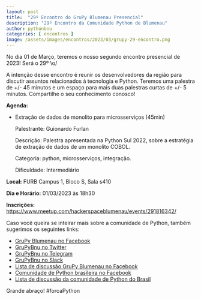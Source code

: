 ```yaml
---
layout: post
title:  "29º Encontro do GruPy Blumenau Presencial"
description: "29º Encontro da Comunidade Python de Blumenau"
author: pythonbnu
categories: [ encontros ]
image: /assets/images/encontros/2023/03/grupy-29-encontro.png
---
```


No dia 01 de Março, teremos o nosso segundo encontro presencial de 2023! Será o 29º \o/

A intenção desse encontro é reunir os desenvolvedores da região para discutir assuntos relacionados à tecnologia e Python. Teremos uma palestra de +/- 45 minutos e um espaço para mais duas palestras curtas de +/- 5 minutos. Compartilhe o seu conhecimento conosco!

**Agenda:**

- Extração de dados de monolito para microsserviços (45min)

    Palestrante: Guionardo Furlan

    Descrição: Palestra apresentada na Python Sul 2022, sobre a estratégia de extração de dados de um monolito COBOL.

    Categoria: python, microsserviços, integração.

    Dificuldade: Intermediário

**Local:** FURB Campus 1, Bloco S, Sala s410

**Dia e Horário:** 01/03/2023 às 18h30

**Inscrições:** https://www.meetup.com/hackerspaceblumenau/events/291816342/

Caso você queira se inteirar mais sobre a comunidade de Python, também sugerimos os seguintes links:

<ul>
    <li><a href="https://www.facebook.com/pythonbnu/">GruPy Blumenau no Facebook</a></li>
    <li><a href="https://twitter.com/pythonbnu">GruPyBnu no Twitter</a></li>
    <li><a href="https://telegram.me/GruPyBnu">GruPyBnu no Telegram</a></li>
    <li><a href="https://hackerspaceblumenau.slack.com/messages/C6U70HXK4">GruPyBnu no Slack</a></li>
    <li><a href="https://www.facebook.com/groups/185266825299444/">Lista de discussão GruPy Blumenau no Facebook</a></li>
    <li><a href="https://www.facebook.com/groups/python.brasil/">Comunidade de Python brasileira no Facebook</a></li>
    <li><a href="https://groups.google.com/forum/#!forum/python-brasil">Lista de discussão da comunidade de Python do Brasil</a></li>
</ul>

Grande abraço!
#forcaPython